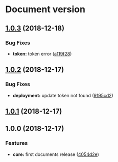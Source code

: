 # Document version

## [1.0.3](https://github.com/kcnt-info/documents/compare/v1.0.2...v1.0.3) (2018-12-18)


### Bug Fixes

* **token:** token error ([a119f28](https://github.com/kcnt-info/documents/commit/a119f28))

## [1.0.2](https://github.com/kcnt-info/documents/compare/v1.0.1...v1.0.2) (2018-12-17)

### Bug Fixes

- **deployment:** update token not found ([9f95cd2](https://github.com/kcnt-info/documents/commit/9f95cd2))

## [1.0.1](https://github.com/kcnt-info/documents/compare/v1.0.0...v1.0.1) (2018-12-17)

## 1.0.0 (2018-12-17)

### Features

- **core:** first documents release ([4054d2e](https://github.com/kcnt-info/Documents/commit/4054d2e))
